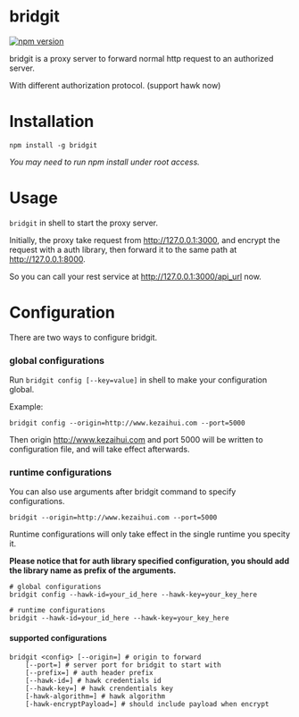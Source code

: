 # bridgit

[![npm version](https://img.shields.io/badge/npm-v0.1.5-brightgreen.svg)](https://www.npmjs.com/package/bridgit)

bridgit is a proxy server to forward normal http request to an authorized server.

With different authorization protocol. (support hawk now)

# Installation

```
npm install -g bridgit
```
*You may need to run npm install under root access.*

# Usage

`bridgit` in shell to start the proxy server.

Initially, the proxy take request from http://127.0.0.1:3000, and encrypt the request with a auth library, then forward it to the same path at http://127.0.0.1:8000.

So you can call your rest service at http://127.0.0.1:3000/api_url now.

# Configuration

There are two ways to configure bridgit.

### global configurations

Run `bridgit config [--key=value]` in shell to make your configuration global.

Example:
```shell
bridgit config --origin=http://www.kezaihui.com --port=5000
```
Then origin http://www.kezaihui.com and port 5000 will be written to configuration file, and will take effect afterwards.

### runtime configurations

You can also use arguments after bridgit command to specify configurations.

```shell
bridgit --origin=http://www.kezaihui.com --port=5000
```
Runtime configurations will only take effect in the single runtime you specity it.



**Please notice that for auth library specified configuration, you should add the library name as prefix of the arguments.**

```shell
# global configurations
bridgit config --hawk-id=your_id_here --hawk-key=your_key_here

# runtime configurations
bridgit --hawk-id=your_id_here --hawk-key=your_key_here
```

#### supported configurations

```shell
bridgit <config> [--origin=] # origin to forward
    [--port=] # server port for bridgit to start with
    [--prefix=] # auth header prefix
    [--hawk-id=] # hawk credentials id
    [--hawk-key=] # hawk crendentials key
    [-hawk-algorithm=] # hawk algorithm
    [-hawk-encryptPayload=] # should include payload when encrypt
```
